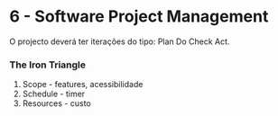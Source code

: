 # 6 - Software Project Management

O projecto deverá ter iterações do tipo: Plan Do Check Act.

### The Iron Triangle

1. Scope - features, acessibilidade
2. Schedule - timer
3. Resources - custo

